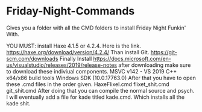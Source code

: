 # Friday-Night-Commands
Gives you a folder with all the CMD folders to install Friday Night Funkin' With.

YOU MUST:
install Haxe 4.1.5 or 4.2.4. Here is the link. https://haxe.org/download/version/4.2.4/
Than install Git. https://git-scm.com/downloads
Finally Install https://docs.microsoft.com/en-us/visualstudio/releases/2019/release-notes after downloading make sure to download these indiviual components.
MSVC v142 - VS 2019 C++ x64/x86 build tools
Windows SDK (10.0.17763.0) 
After that you have to open these .cmd files in the order given.
HaxeFlixel.cmd
flixet_shit.cmd
git_shit.cmd
After doing that you can compile the normal source and psych. I will eventually add a file for kade titled kade.cmd. Which installs all the kade shit.
